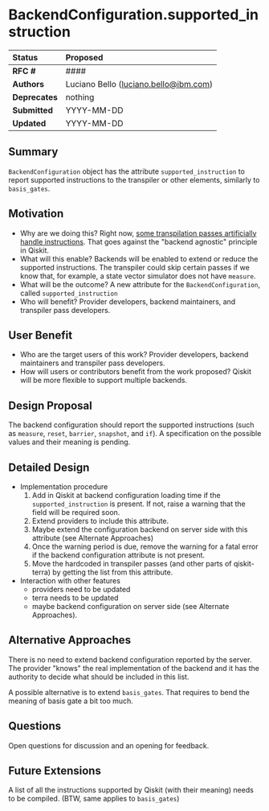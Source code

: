 # BackendConfiguration.supported_instruction

| **Status**        | **Proposed** |
|:------------------|:---------------------------------------------|
| **RFC #**         | ####                                         |
| **Authors**       | Luciano Bello (luciano.bello@ibm.com)        |
| **Deprecates**    | nothing                                      |
| **Submitted**     | YYYY-MM-DD                                   |
| **Updated**       | YYYY-MM-DD                                   |


## Summary
`BackendConfiguration` object has the attribute `supported_instruction` to report supported instructions to the transpiler or other elements, similarly to `basis_gates`.

## Motivation
- Why are we doing this? Right now, [some transpilation passes artificially handle instructions](https://github.com/Qiskit/qiskit-terra/blob/948671efd960d44597f8fc40094985cccf97e5d8/qiskit/transpiler/passes/basis/unroller.py#L57). That goes against the "backend agnostic" principle in Qiskit. 
- What will this enable? Backends will be enabled to extend or reduce the supported instructions. The transpiler could skip certain passes if we know that, for example, a state vector simulator does not have `measure`.
- What will be the outcome? A new attribute for the `BackendConfiguration`, called `supported_instruction`
- Who will benefit? Provider developers, backend maintainers, and transpiler pass developers.

## User Benefit
- Who are the target users of this work? Provider developers, backend maintainers and transpiler pass developers.
- How will users or contributors benefit from the work proposed?
Qiskit will be more flexible to support multiple backends.

## Design Proposal
The backend configuration should report the supported instructions (such as `measure`, `reset`, `barrier`, `snapshot`, and `if`). A specification on the possible values and their meaning is pending.


## Detailed Design
- Implementation procedure
	1. Add in Qiskit at backend configuration loading time if the `supported_instruction` is present. If not, raise a warning that the field will be required soon.
	2. Extend providers to include this attribute.
	3. Maybe extend the configuration backend on server side with this attribute (see Alternate Approaches)
	4. Once the warning period is due, remove the warning for a fatal error if the backend configuration attribute is not present.
	5. Move the hardcoded in transpiler passes (and other parts of qiskit-terra) by getting the list from this attribute. 
- Interaction with other features
	- providers need to be updated
	- terra needs to be updated
	- maybe backend configuration on server side (see Alternate Approaches).

## Alternative Approaches
There is no need to extend backend configuration reported by the server. The provider "knows" the real implementation of the backend and it has the authority to decide what should be included in this list.

A possible alternative is to extend `basis_gates`. That requires to bend the meaning of basis gate a bit too much.

## Questions
Open questions for discussion and an opening for feedback.

## Future Extensions
A list of all the instructions supported by Qiskit (with their meaning) needs to be compiled. (BTW, same applies to `basis_gates`)